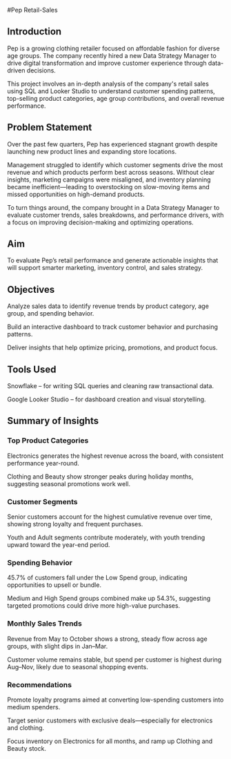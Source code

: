 #Pep Retail-Sales

## Introduction

Pep is a growing clothing retailer focused on affordable fashion for diverse age groups. The company recently hired a new Data Strategy Manager to drive digital transformation and improve customer experience through data-driven decisions.

This project involves an in-depth analysis of the company's retail sales using SQL and Looker Studio to understand customer spending patterns, top-selling product categories, age group contributions, and overall revenue performance.

## Problem Statement

Over the past few quarters, Pep has experienced stagnant growth despite launching new product lines and expanding store locations.

Management struggled to identify which customer segments drive the most revenue and which products perform best across seasons. Without clear insights, marketing campaigns were misaligned, and inventory planning became inefficient—leading to overstocking on slow-moving items and missed opportunities on high-demand products.

To turn things around, the company brought in a Data Strategy Manager to evaluate customer trends, sales breakdowns, and performance drivers, with a focus on improving decision-making and optimizing operations.

## Aim

To evaluate Pep’s retail performance and generate actionable insights that will support smarter marketing, inventory control, and sales strategy.

## Objectives

Analyze sales data to identify revenue trends by product category, age group, and spending behavior.

Build an interactive dashboard to track customer behavior and purchasing patterns.

Deliver insights that help optimize pricing, promotions, and product focus.

## Tools Used

Snowflake – for writing SQL queries and cleaning raw transactional data.

Google Looker Studio – for dashboard creation and visual storytelling.



## Summary of Insights
### Top Product Categories

Electronics generates the highest revenue across the board, with consistent performance year-round.

Clothing and Beauty show stronger peaks during holiday months, suggesting seasonal promotions work well.

### Customer Segments

Senior customers account for the highest cumulative revenue over time, showing strong loyalty and frequent purchases.

Youth and Adult segments contribute moderately, with youth trending upward toward the year-end period.

### Spending Behavior

45.7% of customers fall under the Low Spend group, indicating opportunities to upsell or bundle.

Medium and High Spend groups combined make up 54.3%, suggesting targeted promotions could drive more high-value purchases.

### Monthly Sales Trends

Revenue from May to October shows a strong, steady flow across age groups, with slight dips in Jan–Mar.

Customer volume remains stable, but spend per customer is highest during Aug–Nov, likely due to seasonal shopping events.

### Recommendations

Promote loyalty programs aimed at converting low-spending customers into medium spenders.

Target senior customers with exclusive deals—especially for electronics and clothing.

Focus inventory on Electronics for all months, and ramp up Clothing and Beauty stock.
